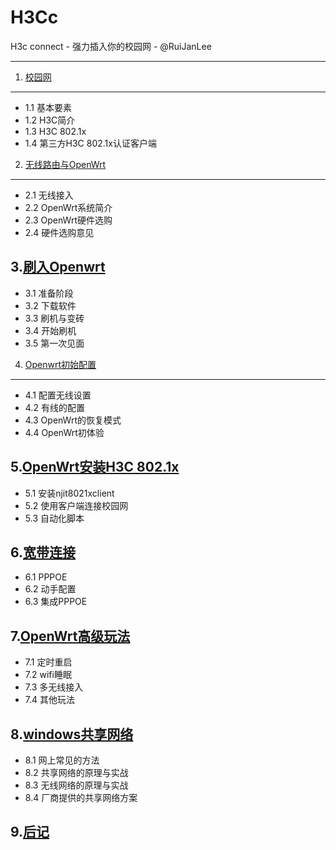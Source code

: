 H3Cc
=====

H3c connect  - 强力插入你的校园网 - @RuiJanLee

-----

1. [校园网](https://github.com/ruijanlee/h3cc/blob/master/h3cc_ruijanlee/doc/c1.md)
-----
- 1.1 基本要素
- 1.2 H3C简介
- 1.3 H3C 802.1x
- 1.4 第三方H3C 802.1x认证客户端

2. [无线路由与OpenWrt](https://github.com/ruijanlee/h3cc/blob/master/h3cc_ruijanlee/doc/c2.md)
-----
- 2.1 无线接入
- 2.2 OpenWrt系统简介
- 2.3 OpenWrt硬件选购
- 2.4 硬件选购意见

3.[刷入Openwrt](https://github.com/ruijanlee/h3cc/blob/master/h3cc_ruijanlee/doc/c3.md)
-----
- 3.1 准备阶段
- 3.2 下载软件
- 3.3 刷机与变砖
- 3.4 开始刷机
- 3.5 第一次见面

4. [Openwrt初始配置](https://github.com/ruijanlee/h3cc/blob/master/h3cc_ruijanlee/doc/c4.md)
-----
- 4.1 配置无线设置
- 4.2 有线的配置
- 4.3 OpenWrt的恢复模式
- 4.4 OpenWrt初体验

5.[OpenWrt安装H3C 802.1x](https://github.com/ruijanlee/h3cc/blob/master/h3cc_ruijanlee/doc/c5.md)
-----
- 5.1 安装njit8021xclient
- 5.2 使用客户端连接校园网
- 5.3 自动化脚本

6.[宽带连接](https://github.com/ruijanlee/h3cc/blob/master/h3cc_ruijanlee/doc/c6.md)
-----
- 6.1 PPPOE
- 6.2 动手配置
- 6.3 集成PPPOE

7.[OpenWrt高级玩法](https://github.com/ruijanlee/h3cc/blob/master/h3cc_ruijanlee/doc/c7.md)
-----
- 7.1 定时重启
- 7.2 wifi睡眠
- 7.3 多无线接入
- 7.4 其他玩法

8.[windows共享网络](https://github.com/ruijanlee/h3cc/blob/master/h3cc_ruijanlee/doc/c8.md)
-----
- 8.1 网上常见的方法
- 8.2 共享网络的原理与实战
- 8.3 无线网络的原理与实战
- 8.4 厂商提供的共享网络方案

9.[后记](https://github.com/ruijanlee/h3cc/blob/master/h3cc_ruijanlee/doc/c9.md)
-----
